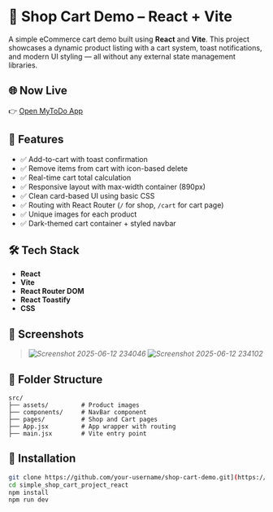# 🛒 Shop Cart Demo – React + Vite

A simple eCommerce cart demo built using **React** and **Vite**. This project showcases a dynamic product listing with a cart system, toast notifications, and modern UI styling — all without any external state management libraries.

## 🌐 Now Live

👉 [Open MyToDo App]()

## 🚀 Features

- ✅ Add-to-cart with toast confirmation
- ✅ Remove items from cart with icon-based delete
- ✅ Real-time cart total calculation
- ✅ Responsive layout with max-width container (890px)
- ✅ Clean card-based UI using basic CSS
- ✅ Routing with React Router (`/` for shop, `/cart` for cart page)
- ✅ Unique images for each product
- ✅ Dark-themed cart container + styled navbar

## 🛠️ Tech Stack

- **React**
- **Vite**
- **React Router DOM**
- **React Toastify**
- **CSS**


## 📸 Screenshots

> _![Screenshot 2025-06-12 234046](https://github.com/user-attachments/assets/007f1deb-6c25-49f2-809e-c66fadd20bd7) ![Screenshot 2025-06-12 234102](https://github.com/user-attachments/assets/8c608e6f-0a6f-481f-badf-e18c69223673)_

## 📁 Folder Structure

```text
src/
├── assets/         # Product images
├── components/     # NavBar component
├── pages/          # Shop and Cart pages
├── App.jsx         # App wrapper with routing
├── main.jsx        # Vite entry point
```


## 🔧 Installation

```bash
git clone https://github.com/your-username/shop-cart-demo.git](https://github.com/DevBehindYou/simple_shop_cart_project_react.git
cd simple_shop_cart_project_react
npm install
npm run dev

